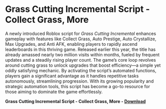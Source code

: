 <h1>Grass Cutting Incremental Script - Collect Grass, More</h1>

A newly introduced Roblox script for *Grass Cutting Incremental* enhances gameplay with features like Collect Grass, Auto Prestige, Auto Crystallize, Max Upgrades, and Anti AFK, enabling players to rapidly ascend leaderboards in this thriving game. Released earlier this year, the title has already amassed nearly two million visits within months, fueled by frequent updates and a steadily rising player count. The game’s core loop revolves around cutting grass to unlock upgrades that boost efficiency—a simple yet oddly satisfying mechanic. By activating the script’s automated functions, players gain a significant advantage as it handles repetitive tasks autonomously, streamlining progression. With its growing popularity and strategic automation tools, this script has become a go-to resource for those aiming to dominate the game effortlessly.

**Grass Cutting Incremental Script - Collect Grass, More - [Download](https://www.dlgram.com/public/files/api.php?shortened=WXCwuG)**


